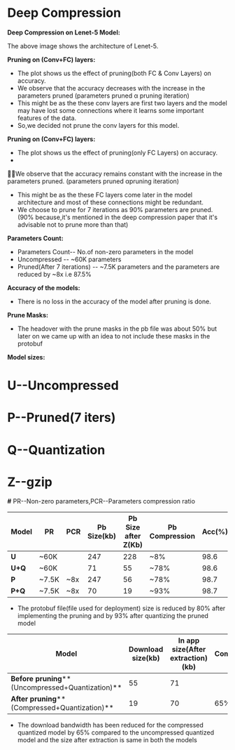 # Deep Compression
**Deep Compression on Lenet-5 Model:**

The above image shows the architecture of Lenet-5.

**Pruning on (Conv+FC) layers:**
- The plot shows us the effect of pruning(both FC &amp; Conv Layers) on accuracy.
- We observe that the accuracy decreases with the increase in the parameters pruned                   (parameters pruned α pruning iteration)
- This might be as the these conv layers are first two layers and the model may have lost some connections where it learns some important features of the data.
- So,we decided not prune the conv layers for this model.

**Pruning on (Conv+FC) layers:**

- The plot shows us the effect of pruning(only FC Layers) on accuracy.
-
We observe that the accuracy remains constant with the increase in the parameters pruned.              (parameters pruned  αpruning iteration)
-  This might be as the these FC layers come later in the model architecture and most of these connections might be redundant.
- We choose to prune for 7 iterations as 90% parameters are pruned.(90% because,it&#39;s mentioned in the deep compression paper that it&#39;s advisable not to prune more than that)

**Parameters Count:**


- Parameters Count-- No.of non-zero parameters in the model
-  Uncompressed -- ~60K parameters
-  Pruned(After 7 iterations) -- ~7.5K parameters and the parameters are reduced by ~8x i.e 87.5%

**Accuracy of the models:**


- There is no loss in the accuracy of the model after pruning is done.

**Prune Masks:**

- The headover with the prune masks in the pb file was about 50% but later on we came up with an idea to not include these masks in the protobuf

**Model sizes:**

# U--Uncompressed

# P--Pruned(7 iters)

# Q--Quantization

# Z--gzip

**#** PR--Non-zero parameters,PCR--Parameters compression ratio

| **Model** | **PR** | **PCR** | **Pb Size(kb)** | **Pb Size after Z(Kb)** | **Pb Compression** | **Acc(%)** |
| --- | --- | --- | --- | --- | --- | --- |
| **U** | ~60K |   | 247 | 228 | ~8% | 98.6 |
| **U+Q** | ~60K |   | 71 | 55 | ~78% | 98.6 |
| **P** | ~7.5K | ~8x | 247 | 56 | ~78% | 98.7 |
| **P+Q** | ~7.5K | ~8x | 70 | 19 | ~93% | 98.7 |

- The protobuf file(file used for deployment) size is reduced by 80% after implementing the pruning and by 93% after quantizing the pruned model

| **Model** | **Download size(kb)** | **In app size(After extraction)(kb)** | **Compression** |
| --- | --- | --- | --- |
| **Before pruning**** (Uncompressed+Quantization)** | 55 | 71 |   |
| **After pruning**** (Compressed+Quantization)** | 19 | 70 | 65% |

- The download bandwidth has been reduced for the compressed quantized model by 65% compared to the uncompressed quantized model and the size after extraction is same in both the models
